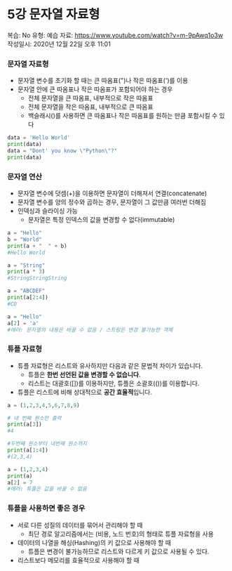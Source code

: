 # 5강 문자열 자료형

복습: No
유형: 예습
자료: https://www.youtube.com/watch?v=m-9pAwq1o3w
작성일시: 2020년 12월 22일 오후 11:01

### 문자열 자료형

- 문자열 변수를 초기화 할 때는 큰 따옴표(")나 작은 따옴표(')를 이용
- 문자열 안에 큰 따옴표나 작은 따옴표가 포함되어야 하는 경우
    - 전체 문자열을 큰 따옴표, 내부적으로 작은 따옴표
    - 전체 문자열을 작은 따옴표, 내부적으로 큰 따옴표
    - 백슬래시(\)를 사용하면 큰 따옴표나 작은 따옴표를 원하는 만큼 포함시킬 수 있다

```python
data = 'Hello World'
print(data)
data = "Dont' you know \"Python\"?"
print(data)
```

### 문자열 연산

- 문자열 변수에 덧셈(+)을 이용하면 문자열이 더해져서 연결(concatenate)
- 문자열 변수를 양의 정수와 곱하는 경우, 문자열이 그 값만큼 여러번 더해짐
- 인덱싱과 슬라이싱 가능
    - 문자열은 특정 인덱스의 값을 변경할 수 없다(immutable)

```python
a = "Hello"
b = "World"
print(a + "  " + b)
#Hello World

a = "String"
print(a * 3)
#StringStringString

a = "ABCDEF"
print(a[2:4])
#CD

a = "Hello"
a[2] = 'a'
#에러: 문자열의 내용은 바꿀 수 없음 / 스트링은 변경 불가능한 객체
```

### 튜플 자료형

- 튜플 자료형은 리스트와 유사하지만 다음과 같은 문법적 차이가 있습니다.
    - 튜플은 **한번 선언된 값을 변경할 수 없습니다**.
    - 리스트는 대괄호([])를 이용하지만, 튜플은 소괄호(())를 이용합니다.
- 튜플은 리스트에 비해 상대적으로 **공간 효율적**입니다.

```python
a = (1,2,3,4,5,6,7,8,9)

# 네 번째 원소만 출력
print(a[3])
#4

#두번째 원소부터 네번째 원소까지
print(a[1:4])
#(2,3,4)

a = (1,2,3,4)
print(a)
a[2] = 7
#에러: 튜플은 값을 바꿀 수 없음
```

### 튜플을 사용하면 좋은 경우

- 서로 다른 성질의 데이터를 묶어서 관리해야 할 때
    - 최단 경로 알고리즘에서는 (비용, 노드 번호)의 형태로 튜플 자료형을 사용
- 데이터의 나열을 해싱(Hashing)의 키 값으로 사용해야 할 때
    - 튜플은 변경이 불가능하므로 리스트와 다르게 키 값으로 사용될 수 있다.
- 리스트보다 메모리를 효율적으로 사용해야 할 때